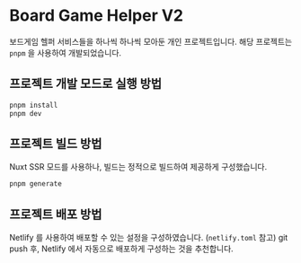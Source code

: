 # Board Game Helper V2
보드게임 헬퍼 서비스들을 하나씩 하나씩 모아둔 개인 프로젝트입니다.
해당 프로젝트는 `pnpm` 을 사용하여 개발되었습니다.

## 프로젝트 개발 모드로 실행 방법
```bash
pnpm install
pnpm dev
```

## 프로젝트 빌드 방법
Nuxt SSR 모드를 사용하나, 빌드는 정적으로 빌드하여 제공하게 구성했습니다.
```bash
pnpm generate
```

## 프로젝트 배포 방법
Netlify 를 사용하여 배포할 수 있는 설정을 구성하였습니다. (`netlify.toml` 참고)
git push 후, Netlify 에서 자동으로 배포하게 구성하는 것을 추천합니다.